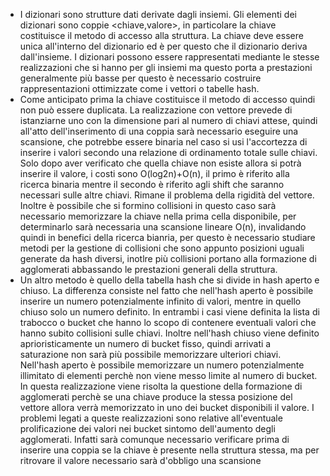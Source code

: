 - I dizionari sono strutture dati derivate dagli insiemi. Gli elementi dei dizionari sono coppie <chiave,valore>, in particolare la chiave costituisce il metodo di accesso alla struttura. La chiave deve essere unica all'interno del dizionario ed è per questo che il dizionario deriva dall'insieme.
  I dizionari possono essere rappresentati mediante le stesse realizzazioni che si hanno per gli insiemi ma questo porta a prestazioni generalmente più basse per questo è necessario costruire rappresentazioni ottimizzate come i vettori o tabelle hash.
- Come anticipato prima la chiave costituisce il metodo di accesso quindi non può essere duplicata. La realizzazione con vettore prevede di istanziarne uno con la dimensione pari al numero di chiavi attese, quindi all'atto dell'inserimento di una coppia sarà necessario eseguire una scansione, che potrebbe essere binaria nel caso si usi l'accortezza di inserire i valori secondo una relazione di ordinamento totale sulle chiavi. Solo dopo aver verificato che quella chiave non esiste allora si potrà inserire il valore, i costi sono O(log2n)+O(n), il primo è riferito alla ricerca binaria mentre il secondo è riferito agli shift che saranno necessari sulle altre chiavi. Rimane il problema della rigidità del vettore. Inoltre è possibile che si formino collisioni in questo caso sarà necessario memorizzare la chiave nella prima cella disponibile, per determinarlo sarà necessaria una scansione lineare O(n), invalidando quindi in benefici della ricerca bianria, per questo è necessario studiare metodi per la gestione di collisioni che sono appunto posizioni uguali generate da hash diversi, inotlre più collisioni portano alla formazione di agglomerati abbassando le prestazioni generali della struttura.
- Un altro metodo è quello della tabella hash che si divide in hash aperto e chiuso. La differenza consiste nel fatto che nell'hash aperto è possibile inserire un numero potenzialmente infinito di valori, mentre in quello chiuso solo un numero definito. In entrambi i casi viene definita la lista di trabocco o bucket che hanno lo scopo di contenere eventuali valori che hanno subito collisioni sulle chiavi. Inoltre nell'hash chiuso viene definito aprioristicamente un numero di bucket fisso, quindi arrivati a saturazione non sarà più possibile memorizzare ulteriori chiavi. Nell'hash aperto è possibile memorizzare un numero potenzialmente illimitato di elementi perchè non viene messo limite al numero di bucket. In questa realizzazione viene risolta la questione della formazione di agglomerati perchè se una chiave produce la stessa posizione del vettore allora verrà memorizzato in uno dei bucket disponibili il valore. I problemi legati a queste realizzazioni sono relative all'eventuale prolificazione dei valori nei bucket sintomo dell'aumento degli agglomerati. Infatti sarà comunque necessario verificare prima di inserire una coppia se la chiave è presente nella struttura stessa, ma per ritrovare il valore necessario sarà d'obbligo una scansione